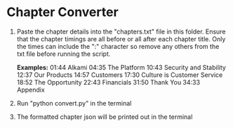 # Chapter Converter

1. Paste the chapter details into the "chapters.txt" file in this folder. Ensure that the chapter timings are all before or all after each chapter title. Only the times can include the ":" character so remove any others from the txt file before running the script.

    **Examples:**
        01:44 Alkami
        04:35 The Platform
        10:43 Security and Stability
        12:37 Our Products 
        14:57 Customers
        17:30 Culture is Customer Service
        18:52 The Opportunity
        22:43 Financials
        31:50 Thank You
        34:33 Appendix
    


2. Run "python convert.py" in the terminal
3. The formatted chapter json will be printed out in the terminal